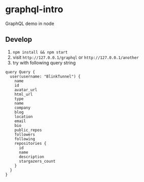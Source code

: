 # graphql-intro
GraphQL demo in node

## Develop
1. `npm install && npm start`
2. visit `http://127.0.0.1/graphql` or `http://127.0.0.1/another`
3. try with following query string
```
query Query {
  user(username: "BlinkTunnel") {
    name
    id
    avatar_url
    html_url
    type
    name
    company
    blog
    location
    email
    bio
    public_repos
    followers
    following
    repositories {
      id
      name
      description
      stargazers_count
    }
  }
}
```
